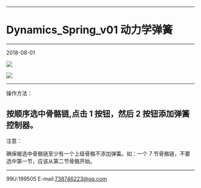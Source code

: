 

---
# Dynamics_Spring_v01 动力学弹簧
-------
2018-08-01

![](https://github.com/4698to/Joetime.linetool.bar/blob/master/img/003.png)

![](https://github.com/4698to/Joetime.linetool.bar/blob/master/img/GIF0003.gif)

------

操作方法：

按顺序选中骨骼链,点击 1 按钮，然后 2 按钮添加弹簧控制器。
------

注意：

确保被选中骨骼链至少有一个上级骨骼不添加弹簧。如：一个 7 节骨骼链，不要选中第一节，应该从第二节骨骼开始。


----

99U:199505
E-mail:738746223@qq.com





